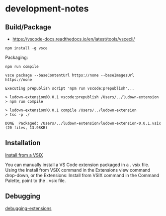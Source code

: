 # development-notes


## Build/Package

- https://vscode-docs.readthedocs.io/en/latest/tools/vscecli/

```
npm install -g vsce
```

Packaging:
```
npm run compile

vsce package --baseContentUrl https://none --baseImagesUrl https://none

Executing prepublish script 'npm run vscode:prepublish'...

> ludown-extension@0.0.1 vscode:prepublish /Users/../ludown-extension
> npm run compile

> ludown-extension@0.0.1 compile /Users/../ludown-extension
> tsc -p ./

DONE  Packaged: /Users/../ludown-extension/ludown-extension-0.0.1.vsix (20 files, 13.98KB)
```

## Installation

[Install from a VSIX](https://code.visualstudio.com/docs/editor/extension-gallery)

You can manually install a VS Code extension packaged in a . vsix file. Using the Install from VSIX command in the Extensions view command drop-down, or the Extensions: Install from VSIX command in the Command Palette, point to the . vsix file.

## Debugging

[debugging-extensions](https://vscode.readthedocs.io/en/latest/extensions/debugging-extensions/)